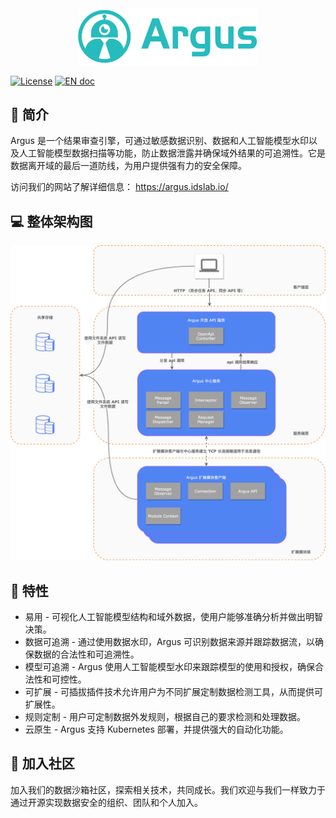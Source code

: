 <div align="center">
  <img src="doc/argus-logo.png" width="288" >
</div>

[![License](https://img.shields.io/badge/license-Apache%202-5BB9BC.svg)](https://www.apache.org/licenses/LICENSE-2.0.html) [![EN doc](https://img.shields.io/badge/document-English-5BB9BC.svg)](README.md)

## 🚀 简介

Argus 是一个结果审查引擎，可通过敏感数据识别、数据和人工智能模型水印以及人工智能模型数据扫描等功能，防止数据泄露并确保域外结果的可追溯性。它是数据离开域的最后一道防线，为用户提供强有力的安全保障。

访问我们的网站了解详细信息： https://argus.idslab.io/

## 💻 整体架构图

<img src="doc/argus-architecture-overview-zh_cn.png">

## 🎉 特性

- 易用 - 可视化人工智能模型结构和域外数据，使用户能够准确分析并做出明智决策。
- 数据可追溯 - 通过使用数据水印，Argus 可识别数据来源并跟踪数据流，以确保数据的合法性和可追溯性。
- 模型可追溯 - Argus 使用人工智能模型水印来跟踪模型的使用和授权，确保合法性和可控性。
- 可扩展 - 可插拔插件技术允许用户为不同扩展定制数据检测工具，从而提供可扩展性。
- 规则定制 - 用户可定制数据外发规则，根据自己的要求检测和处理数据。
- 云原生 - Argus 支持 Kubernetes 部署，并提供强大的自动化功能。

## 🤝 加入社区

加入我们的数据沙箱社区，探索相关技术，共同成长。我们欢迎与我们一样致力于通过开源实现数据安全的组织、团队和个人加入。